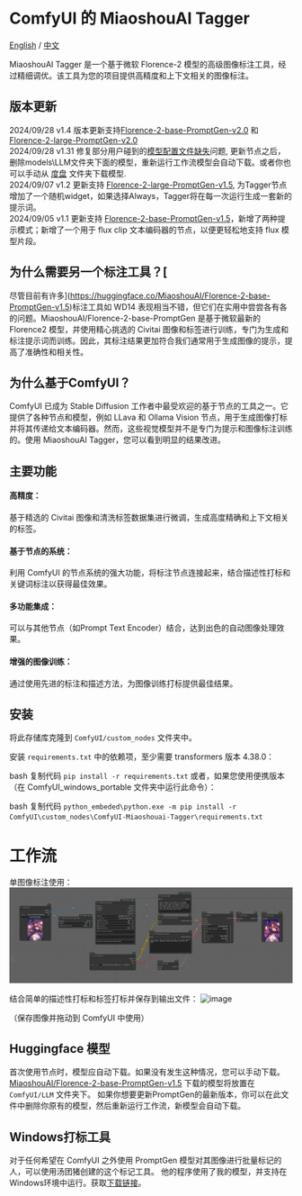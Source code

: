 # ComfyUI 的 MiaoshouAI Tagger

[English](README.md) / [中文](README_CN.md)

MiaoshouAI Tagger 是一个基于微软 Florence-2 模型的高级图像标注工具，经过精细调优。该工具为您的项目提供高精度和上下文相关的图像标注。

## 版本更新
2024/09/28 v1.4 版本更新支持[Florence-2-base-PromptGen-v2.0](https://huggingface.co/MiaoshouAI/Florence-2-base-PromptGen-v2.0) 和 [Florence-2-large-PromptGen-v2.0](https://huggingface.co/MiaoshouAI/Florence-2-large-PromptGen-v2.0)</br>
2024/09/28 v1.31 修复部分用户碰到的[模型配置文件缺失](https://github.com/miaoshouai/ComfyUI-Miaoshouai-Tagger/issues/15)问题, 更新节点之后，删除models\LLM文件夹下面的模型，重新运行工作流模型会自动下载。或者你也可以手动从 [度盘](https://pan.baidu.com/s/1h8kLNmukfcUitM7mKRE89w?pwd=4xwc) 文件夹下载模型.</br>
2024/09/07 v1.2 更新支持 [Florence-2-large-PromptGen-v1.5](https://huggingface.co/MiaoshouAI/Florence-2-large-PromptGen-v1.5), 为Tagger节点增加了一个随机widget，如果选择Always，Tagger将在每一次运行生成一套新的提示词。<br>
2024/09/05 v1.1 更新支持 [Florence-2-base-PromptGen-v1.5](https://huggingface.co/MiaoshouAI/Florence-2-base-PromptGen-v1.5)，新增了两种提示模式；新增了一个用于 flux clip 文本编码器的节点，以便更轻松地支持 flux 模型片段。

## 为什么需要另一个标注工具？[
尽管目前有许多](https://huggingface.co/MiaoshouAI/Florence-2-base-PromptGen-v1.5)标注工具如 WD14 表现相当不错，但它们在实用中尝尝各有各的问题。MiaoshouAI/Florence-2-base-PromptGen 是基于微软最新的 Florence2 模型，并使用精心挑选的 Civitai 图像和标签进行训练，专门为生成和标注提示词而训练。因此，其标注结果更加符合我们通常用于生成图像的提示，提高了准确性和相关性。

## 为什么基于ComfyUI？
ComfyUI 已成为 Stable Diffusion 工作者中最受欢迎的基于节点的工具之一。它提供了各种节点和模型，例如 LLava 和 Ollama Vision 节点，用于生成图像打标并将其传递给文本编码器。然而，这些视觉模型并不是专门为提示和图像标注训练的。使用 MiaoshouAI Tagger，您可以看到明显的结果改进。

## 主要功能
#### 高精度：
基于精选的 Civitai 图像和清洗标签数据集进行微调，生成高度精确和上下文相关的标签。

#### 基于节点的系统：
利用 ComfyUI 的节点系统的强大功能，将标注节点连接起来，结合描述性打标和关键词标注以获得最佳效果。

#### 多功能集成：
可以与其他节点（如Prompt Text Encoder）结合，达到出色的自动图像处理效果。

#### 增强的图像训练：
通过使用先进的标注和描述方法，为图像训练打标提供最佳结果。

## 安装
将此存储库克隆到 `ComfyUI/custom_nodes` 文件夹中。

安装 `requirements.txt` 中的依赖项，至少需要 transformers 版本 4.38.0：

bash
复制代码
`pip install -r requirements.txt`
或者，如果您使用便携版本（在 ComfyUI_windows_portable 文件夹中运行此命令）：

bash
复制代码
`python_embeded\python.exe -m pip install -r ComfyUI\custom_nodes\ComfyUI-Miaoshouai-Tagger\requirements.txt`

# 工作流
单图像标注使用：
![miaoshouai_tagger_single_node_workflow.png](examples/miaoshouai_tagger_single_node_workflow.png)

结合简单的描述性打标和标签打标并保存到输出文件：
![image](examples/miaoshouai_tagger_combined_workflow.png)

（保存图像并拖动到 ComfyUI 中使用）

## Huggingface 模型
首次使用节点时，模型应自动下载。如果没有发生这种情况，您可以手动下载。
[MiaoshouAI/Florence-2-base-PromptGen-v1.5](https://huggingface.co/MiaoshouAI/Florence-2-base-PromptGen-v1.5)
下载的模型将放置在 `ComfyUI/LLM` 文件夹下。
如果你想要更新PromptGen的最新版本，你可以在此文件中删除你原有的模型，然后重新运行工作流，新模型会自动下载。

## Windows打标工具
对于任何希望在 ComfyUI 之外使用 PromptGen 模型对其图像进行批量标记的人，可以使用汤团猪创建的这个标记工具。
他的程序使用了我的模型，并支持在Windows环境中运行。获取[下载链接](https://github.com/TTPlanetPig/Florence_2_tagger)。